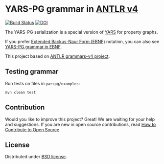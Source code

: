 # YARS-PG grammar in [ANTLR v4](https://github.com/antlr/antlr4)

[![Build Status](https://travis-ci.com/lszeremeta/antlr-yarspg.svg?token=pTqbek1JAcq4ZAzTmmEy&branch=master)](https://travis-ci.com/lszeremeta/antlr-yarspg)
[![DOI](https://zenodo.org/badge/161351716.svg)](https://zenodo.org/badge/latestdoi/161351716)

The YARS-PG serialization is a special version of [YARS](https://github.com/lszeremeta/antlr-yars) for property graphs.

If you prefer [Extended Backus-Naur Form (EBNF)](https://www.w3.org/TR/REC-xml/#sec-notation) notation, you can also see [YARS-PG grammar in EBNF](https://github.com/lszeremeta/antlr-yars/blob/master/other-notations/YARSpg.ebnf).

This project based on [ANTLR grammars-v4 project](https://github.com/antlr/grammars-v4).

## Testing grammar

Run tests on files in ``yarspg/examples``:

```shell
mvn clean test
```

## Contribution

Would you like to improve this project? Great! We are waiting for your help and suggestions. If you are new in open source contributions, read [How to Contribute to Open Source](https://opensource.guide/how-to-contribute/).

## License

Distributed under [BSD license](https://github.com/lszeremeta/antlr-yarspg/blob/master/LICENSE).
